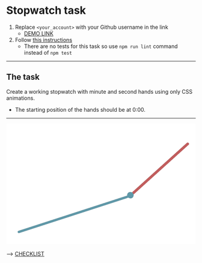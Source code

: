 # Stopwatch task
1. Replace `<your_account>` with your Github username in the link
    - [DEMO LINK](https://misha-lysak.github.io/layout_stop-watch/)
2. Follow [this instructions](https://misha-lysak.github.io/layout_task-guideline/)
    - There are no tests for this task so use `npm run lint` command instead of `npm test` 
___

## The task
Create a working stopwatch with minute and second hands using only CSS animations.
- The starting position of the hands should be at 0:00.
---
![demo](stopwatch.png)

--> [CHECKLIST](https://github.com/mate-academy/layout_stop-watch/blob/master/checklist.md)
